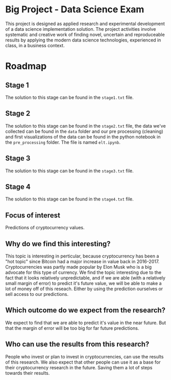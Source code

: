 
# Big Project - Data Science Exam
This project is designed as applied research and experimental development of a data science implementation solution. The project activities involve systematic and creative work of finding novel, uncertain and reproduceable results by applying the modern data science technologies, experienced in class, in a business context.

# Roadmap
## Stage 1
The solution to this stage can be found in the `stage1.txt` file.
## Stage 2
The solution to this stage can be found in the `stage2.txt` file, the data we've collected can be found in the `data` folder and our pre processing (cleaning) and first visualizations of the data can be found in the python notebook in the `pre_processing` folder. The file is named `elt.ipynb`. 
## Stage 3
The solution to this stage can be found in the `stage3.txt` file. 

## Stage 4
The solution to this stage can be found in the `stage4.txt` file. 

## Focus of interest
Predictions of cryptocurrency values.

## Why do we find this interesting?
This topic is interesting in perticular, because cryptocurrency has been a "hot topic" since Bitcoin had a major increase in value back in 2016-2017. Cryptocurrencies was partly made popular by Elon Musk who is a big advocate for this type of currency.
We find the topic interesting due to the fact that it looks relatively unpredictable, and if we are able (with a relatively small margin of error) to predict it's future value, we will be able to make a lot of money off of this reseach. Either by using the prediction ourselves or sell access to our predictions.

## Which outcome do we expect from the research?
We expect to find that we are able to predict it's value in the near future. But that the margin of error will be too big for far future predictions. 

## Who can use the results from this research?
People who invest or plan to invest in cryptocurrencies, can use the results of this research.
We also expect that other people can use it as a base for their cryptocurrency research in the future. Saving them a lot of steps towards their results. 
